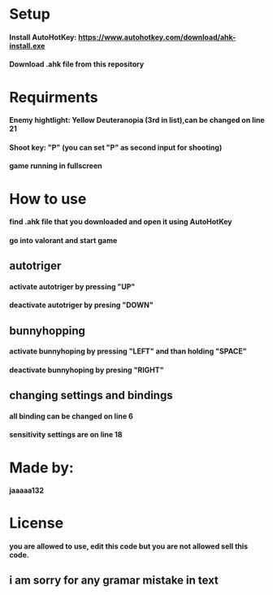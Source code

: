 # Setup
#### Install AutoHotKey: https://www.autohotkey.com/download/ahk-install.exe
#### Download .ahk file from this repository
# Requirments
#### Enemy hightlight: Yellow Deuteranopia (3rd in list),can be changed on line 21
#### Shoot key: "P" (you can set "P" as second input for shooting)
#### game running in fullscreen
# How to use
#### find .ahk file that you downloaded and open it using AutoHotKey
#### go into valorant and start game
## autotriger
#### activate autotriger by pressing "UP"
#### deactivate autotriger by presing "DOWN"
## bunnyhopping
#### activate bunnyhoping by pressing "LEFT" and than holding "SPACE"
#### deactivate bunnyhoping by presing "RIGHT"
## changing settings and bindings
#### all binding can be changed on line 6
#### sensitivity settings are on line 18
# Made by:
#### jaaaaa132
# License
#### you are allowed to use, edit this code but you are not allowed sell this code.
## i am sorry for any gramar mistake in text



